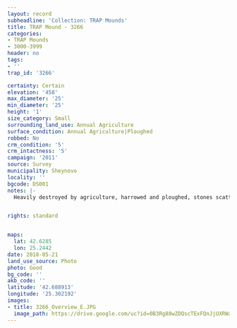 ```yaml
---
layout: record
subheadline: 'Collection: TRAP Mounds'
title: TRAP Mound - 3266
categories:
- TRAP Mounds
- 3000-3999
header: no
tags:
- ''
trap_id: '3266'

certainty: Certain
elevation: '458'
max_diameter: '25'
min_diameter: '25'
height: '1'
size_category: Small
surrounding_land_use: Annual Agriculture
surface_condition: Annual Agriculture|Ploughed
robbed: No
crm_condition: '5'
crm_intactness: '5'
campaign: '2011'
source: Survey
municipality: Sheynovo
locality: ''
bgcode: DS001
notes: |-
  Heavily destroyed by agriculture, harrowed and ploughed, stones scattered around, medium to small.


rights: standard


maps:
  lat: 42.6285
  lon: 25.2442
date: 2018-05-21
land_use_source: Photo
photo: Good
bg_code: ''
akb_code: ''
latitude: '42.688913'
longitude: '25.302192'
images:
- title: 3266_Overview_E.JPG
  image_path: https://drive.google.com/uc?id=0B3Rg88wZDQscTExFQnJjUXRWakk
---
```

